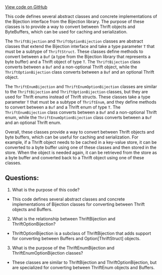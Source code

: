 [View code on GitHub](https://github.com/misbahsy/the-algorithm/follow-recommendations-service/common/src/main/scala/com/twitter/follow_recommendations/common/clients/cache/ThriftBijection.scala)

This code defines several abstract classes and concrete implementations of the Bijection interface from the Bijection library. The purpose of these classes is to provide a way to convert between Thrift objects and ByteBuffers, which can be used for caching and serialization. 

The `ThriftBijection` and `ThriftOptionBijection` classes are abstract classes that extend the Bijection interface and take a type parameter `T` that must be a subtype of `ThriftStruct`. These classes define methods to convert between a `Buf` (a type from the Bijection library that represents a byte buffer) and a Thrift object of type `T`. The `ThriftBijection` class converts between a `Buf` and a non-optional Thrift object, while the `ThriftOptionBijection` class converts between a `Buf` and an optional Thrift object. 

The `ThriftEnumBijection` and `ThriftEnumOptionBijection` classes are similar to the `ThriftBijection` and `ThriftOptionBijection` classes, but they are used for Thrift enums instead of Thrift structs. These classes take a type parameter `T` that must be a subtype of `ThriftEnum`, and they define methods to convert between a `Buf` and a Thrift enum of type `T`. The `ThriftEnumBijection` class converts between a `Buf` and a non-optional Thrift enum, while the `ThriftEnumOptionBijection` class converts between a `Buf` and an optional Thrift enum. 

Overall, these classes provide a way to convert between Thrift objects and byte buffers, which can be useful for caching and serialization. For example, if a Thrift object needs to be cached in a key-value store, it can be converted to a byte buffer using one of these classes and then stored in the store. When the object is needed again, it can be retrieved from the store as a byte buffer and converted back to a Thrift object using one of these classes.
## Questions: 
 1. What is the purpose of this code?
- This code defines several abstract classes and concrete implementations of Bijection classes for converting between Thrift objects and Buffers.

2. What is the relationship between ThriftBijection and ThriftOptionBijection?
- ThriftOptionBijection is a subclass of ThriftBijection that adds support for converting between Buffers and Option[ThriftStruct] objects.

3. What is the purpose of the ThriftEnumBijection and ThriftEnumOptionBijection classes?
- These classes are similar to ThriftBijection and ThriftOptionBijection, but are specialized for converting between ThriftEnum objects and Buffers.